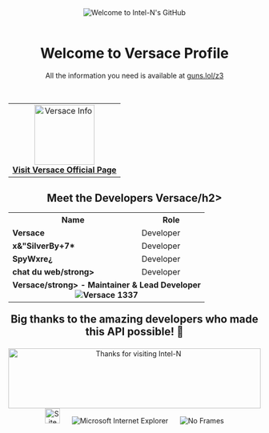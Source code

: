 <!-- "Hero" Header -->
<div align="center">
  <img src="https://raw.githubusercontent.com/BrunnerLivio/brunnerlivio/master/images/welcome.png" style="max-width: 100%;" alt="Welcome to Intel-N's GitHub" />
  <br />
  <br />
  <h1>Welcome to Versace Profile</h1>
  <p>All the information you need is available at <a href="https://guns.lol/z3" target="_blank">guns.lol/z3</a></p>
  <br />
</div>

<!-- Social and Banner -->
<div align="center">
  <table width="100%" align="center">
    <tr>
      <td align="center">
        <a href="https://guns.lol/intel_n" target="_blank">
          <img alt="Versace Info" src="https://raw.githubusercontent.com/BrunnerLivio/brunnerlivio/master/images/globe.gif" height="120" />
          <br />
          <strong>Visit Versace Official Page</strong>
        </a>
      </td>
    </tr>
  </table>
</div>

<!-- Developers Section -->
<div align="center">
  <h2>Meet the Developers Versace/h2>
  <table>
    <tr>
      <th>Name</th>
      <th>Role</th>
    </tr>
    <tr>
      <td><strong>Versace</strong></td>
      <td>Developer</td>
    </tr>
    <tr>
      <td><strong>x&"SilverBy+7*</strong></td>
      <td>Developer</td>
    </tr>
    <tr>
      <td><strong>SpyWxre¿</strong></td>
      <td>Developer</td>
    </tr>
    <tr>
      <td><strong>chat du web/strong></td>
      <td>Developer</td>
    </tr>
    <tr>
      <td colspan="2" align="center">
        <strong>Versace/strong> - Maintainer & Lead Developer
        <br />
        <img src="" alt="Versace 1337">
      </td>
    </tr>
  </table>
  <p>Big thanks to the amazing developers who made this API possible! 🚀</p>
</div>

<!-- Footer -->
<div align="center">
  <img height="120" alt="Thanks for visiting Intel-N" width="100%" src="https://raw.githubusercontent.com/BrunnerLivio/brunnerlivio/master/images/marquee.svg" />
  <br />
  <img src="https://raw.githubusercontent.com/BrunnerLivio/brunnerlivio/master/images/notepad.gif" alt="Site created with Notepad" height="30" />
  <span>&nbsp;&nbsp;&nbsp;&nbsp;</span>  
  <img src="https://raw.githubusercontent.com/BrunnerLivio/brunnerlivio/master/images/ie_logo.gif" alt="Microsoft Internet Explorer" />
  <span>&nbsp;&nbsp;&nbsp;&nbsp;</span>  
  <img src="https://raw.githubusercontent.com/BrunnerLivio/brunnerlivio/master/images/noframes.gif" alt="No Frames" />
</div>
